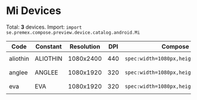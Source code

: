 # Mi Devices

Total: **3** devices. Import: `import se.premex.compose.preview.device.catalog.android.Mi`

| Code | Constant | Resolution | DPI | Compose Spec | Preview Usage |
|------|----------|------------|-----|-------------|---------------|
| aliothin | ALIOTHIN | 1080x2400 | 440 | `spec:width=1080px,height=2400px,dpi=440` | `@Preview(device = Mi.ALIOTHIN)` |
| anglee | ANGLEE | 1080x1920 | 320 | `spec:width=1080px,height=1920px,dpi=320` | `@Preview(device = Mi.ANGLEE)` |
| eva | EVA | 1080x1920 | 320 | `spec:width=1080px,height=1920px,dpi=320` | `@Preview(device = Mi.EVA)` |

<!-- Generated automatically. Do not edit manually. -->
